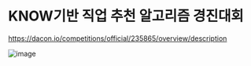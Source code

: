 # KNOW기반 직업 추천 알고리즘 경진대회


https://dacon.io/competitions/official/235865/overview/description


![image](https://user-images.githubusercontent.com/81530929/148869867-9dfc2449-c7a8-4c29-b118-cbd8f3dbd5d6.png)
